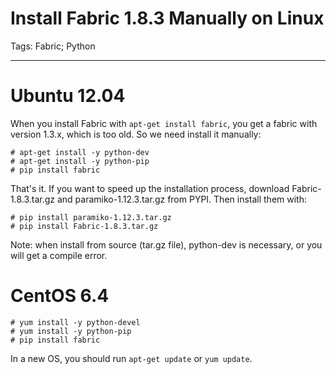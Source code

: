 # Install Fabric 1.8.3 Manually on Linux
Tags: Fabric; Python

------

# Ubuntu 12.04
When you install Fabric with `apt-get install fabric`, you get a fabric with version 1.3.x, which is too old. So we need install it manually:

    # apt-get install -y python-dev
    # apt-get install -y python-pip
    # pip install fabric

That's it. If you want to speed up the installation process, download Fabric-1.8.3.tar.gz and paramiko-1.12.3.tar.gz from PYPI. Then install them with:

    # pip install paramiko-1.12.3.tar.gz
    # pip install Fabric-1.8.3.tar.gz

Note: when install from source (tar.gz file), python-dev is necessary, or you will get a compile error.

# CentOS 6.4

    # yum install -y python-devel
    # yum install -y python-pip
    # pip install fabric

In a new OS, you should run `apt-get update` or `yum update`.
